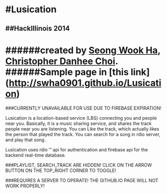#Lusication
==========

##HackIllinois 2014
------------------
######created by [Seong Wook Ha](mailto:swh0901@gmail.com), [Christopher Danhee Choi](mailto:christopher.danhee.choi@gmail.com).
######Sample page in [this link] (http://swha0901.github.io/Lusication)
=================

###CURRENTLY UNAVAILABLE FOR USE DUE TO FIREBASE EXPIRATION!

Lusication is a location-based service (LBS) connecting you and people near you.
Basically, it is a music sharing service, and shares the track people near you are listening.
You can Like the track, which actually likes the person that played the track.
You can search for a song in rdio server, and play that song.

Lusication uses rdio &trade; api for authentication and firebase api for the backend real-time database.

###PLAYLIST, SEARCH_TRACK ARE HIDDEN! CLICK ON THE ARROW BUTTON ON THE TOP_RIGHT CORNER TO TOGGLE!

###REQUIRES A SERVER TO OPERATE! THE GITHUB.IO PAGE WILL NOT WORK PROPERLY!
